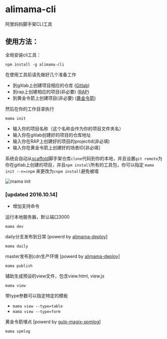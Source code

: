 # alimama-cli
阿里妈妈脚手架CLI工具

## 使用方法：

全局安装cli工具：

    npm install -g alimama-cli

在使用工具前请先做好几个准备工作

  + 到gitlab上创建项目相应的仓库 ([Gitlab](http://gitlab.alibaba-inc.com))
  + 到rap上创建相应的项目(非必要) ([RAP](http://rap.alibaba-inc.com))
  + 到黄金令箭上创建项目(非必要) ([黄金令箭](http://log.alibaba-inc.com/gold/part/index.htm))

然后在你的工作目录执行

    mama init

  + 输入你的项目名称（这个名称会作为你的项目文件夹名）
  + 输入你在gitlab创建好的项目的仓库地址
  + 输入你在RAP上创建好的项目的projectId(非必填)
  + 输入你在黄金令箭上创建好的场景ID[非必填]

系统会自动从[scaffold](http://gitlab.alibaba-inc.com/thx/scaffold)脚手架仓库`clone`代码到你的本地，并且设置`git remote`为你在gitlab上创建的项目，并且`npm install`所有的工具包，你可以指定 `mama init --n=cnpm` 来更改为`cnpm install`避免被墙

  ![mama init](https://img.alicdn.com/tps/TB1bq1FNVXXXXbIXVXXXXXXXXXX-477-311.jpg)

### [updated 2016.10.14]
  + 增加支持命令

运行本地服务器，默认端口3000

    mama dev

daily分支发布到日常 [powerd by [alimama-deploy](https://www.npmjs.com/package/alimama-deploy)]

    mama daily

master发布到cdn生产环境 [powerd by [alimama-deploy](https://www.npmjs.com/package/alimama-deploy)]

    mama publish

辅助生成预设的view文件，包含view.html, view.js

    mama view
带type参数可以指定特定的模板
  + `mama view --type=table`
  + `mama view --type=form`

黄金令箭埋点 [powerd by [gulp-magix-spmlog](https://www.npmjs.com/package/gulp-magix-spmlog)]

    mama spmlog
